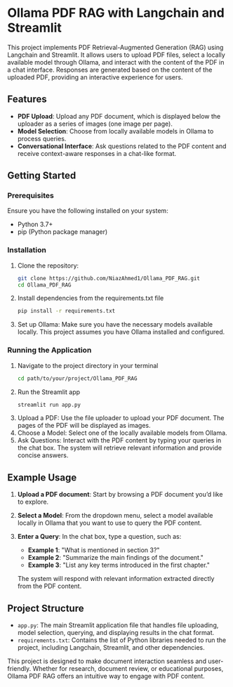 # Ollama PDF RAG with Langchain and Streamlit

This project implements PDF Retrieval-Augmented Generation (RAG) using Langchain and Streamlit. It allows users to upload PDF files, select a locally available model through Ollama, and interact with the content of the PDF in a chat interface. Responses are generated based on the content of the uploaded PDF, providing an interactive experience for users.

## Features
- **PDF Upload**: Upload any PDF document, which is displayed below the uploader as a series of images (one image per page).
- **Model Selection**: Choose from locally available models in Ollama to process queries.
- **Conversational Interface**: Ask questions related to the PDF content and receive context-aware responses in a chat-like format.

## Getting Started

### Prerequisites
Ensure you have the following installed on your system:
- Python 3.7+
- pip (Python package manager)

### Installation
1. Clone the repository:
   ```bash
   git clone https://github.com/NiazAhmed1/Ollama_PDF_RAG.git
   cd Ollama_PDF_RAG
2. Install dependencies from the requirements.txt file
   ```bash
   pip install -r requirements.txt
 3. Set up Ollama: Make sure you have the necessary models available locally. This project assumes you have Ollama installed and configured.

### Running the Application
1. Navigate to the project directory in your terminal
      ```bash
      cd path/to/your/project/Ollama_PDF_RAG

2. Run the Streamlit app
   ```bash
   streamlit run app.py
 3. Upload a PDF: Use the file uploader to upload your PDF document. The pages of the PDF will be displayed as images.
 4. Choose a Model: Select one of the locally available models from Ollama.
 5. Ask Questions: Interact with the PDF content by typing your queries in the chat box. The system will retrieve relevant information and provide concise answers.


## Example Usage
1. **Upload a PDF document**: Start by browsing a PDF document you’d like to explore.
2. **Select a Model**: From the dropdown menu, select a model available locally in Ollama that you want to use to query the PDF content.
3. **Enter a Query**: In the chat box, type a question, such as:
   - **Example 1**: "What is mentioned in section 3?"
   - **Example 2**: "Summarize the main findings of the document."
   - **Example 3**: "List any key terms introduced in the first chapter."

   The system will respond with relevant information extracted directly from the PDF content.

## Project Structure
- `app.py`: The main Streamlit application file that handles file uploading, model selection, querying, and displaying results in the chat format.
- `requirements.txt`: Contains the list of Python libraries needed to run the project, including Langchain, Streamlit, and other dependencies.

This project is designed to make document interaction seamless and user-friendly. Whether for research, document review, or educational purposes, Ollama PDF RAG offers an intuitive way to engage with PDF content.

